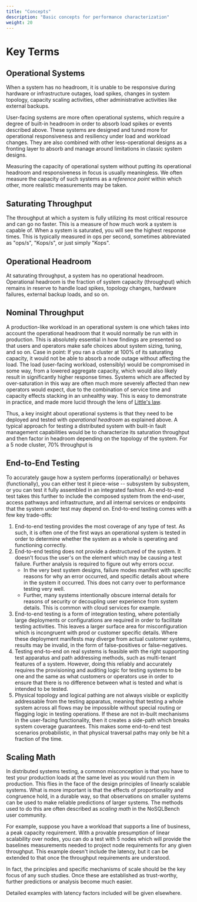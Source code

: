 ```yaml
---
title: "Concepts"
description: "Basic concepts for performance characterization"
weight: 20
---
```


# Key Terms

## Operational Systems

When a system has no headroom, it is unable to be responsive during hardware or infrastructure
outages, load spikes, changes in system topology, capacity scaling activities, other
administrative activities like external backups.

User-facing systems are more often operational systems, which require a degree of built-in
headroom in order to absorb load spikes or events described above. These systems are designed
and tuned more for operational responsiveness and resiliency under load and workload changes.
They are also combined with other less-operational designs as a fronting layer to absorb and
manage around limitations in classic system designs.

Measuring the capacity of operational system without putting its operational headroom and
responsiveness in focus is usually meaningless. We often measure the capacity of such systems as
a _reference point_ within which other, more realistic measurements may be taken.

## Saturating Throughput

The throughput at which a system is fully utilizing its most critical resource and can go no 
faster. This is a measure of how much work a system is capable of. When a system is saturated, 
you will see the highest response times. This is typically measured in ops per second, sometimes 
abbreviated as "ops/s", "Kops/s", or just simply "Kops".

## Operational Headroom

At saturating throughput, a system has no operational headroom. Operational headroom is the 
fraction of system capacity (throughput) which remains in reserve to handle load spikes, 
topology changes, hardware failures, external backup loads, and so on.

## Nominal Throughput

A production-like workload in an operational system is one which takes into account the
operational headroom that it would normally be run with in production. This is absolutely
essential in how findings are presented so that users and operators make safe choices about
system sizing, tuning, and so on. Case in point: If you ran a cluster at 100% of its saturating
capacity, it would not be able to absorb a node outage without affecting the load. The load
(user-facing workload, ostensibly) would be compromised in some way, from a lowered aggregate
capacity, which would also likely result in significantly higher response times. Systems which
are affected by over-saturation in this way are often much more severely affected than new
operators would expect, due to the combination of service time and capacity effects stacking in
an unhealthy way. This is easy to demonstrate in practice, and made more lucid through the lens
of [Little's law](https://en.wikipedia.org/wiki/Little%27s_law).

Thus, a key insight about operational systems is that they need to be deployed and tested
with _operational headroom_ as explained above. A typical approach for testing a distributed
system with built-in fault management capabilities would be to characterize its saturation
throughput and then factor in headroom depending on the topology of the system. For a 5 node
cluster, 70% throughput is


## End-to-End Testing

To accurately gauge how a system performs (operationally) or behaves (functionally), you can 
either test it piece-wise -- subsystem by subsystem, or you can test it fully assembled in an 
integrated fashion. An end-to-end test takes this further to include the composed system from 
the end-user, access pathways and infrastructure, and all internal services or endpoints that 
the system under test may depend on. End-to-end testing comes with a few key trade-offs:

1. End-to-end testing provides the most coverage of any type of test. As such, it is often one 
   of the first ways an operational system is tested in order to determine whether the system as 
   a whole is operating and functioning correctly.
2. End-to-end testing does not provide a destructured of the system. It doesn't focus the 
   user's on the  element which may be causing a test failure. Further analysis is required to 
   figure out why errors occur.
   - In the very best system designs, failure modes manifest with specific reasons 
      for why an error occurred, and specific details about where in the system it occurred. This 
      does not carry over to performance testing very well.
   - Further, many systems intentionally obscure internal details for reasons of security or 
     decoupling user experience from system details. This is common with cloud services for example.
3. End-to-end testing is a form of integration testing, where potentially large deployments or 
   configurations are required in order to facilitate testing activities. This leaves a larger 
   surface area for misconfiguration which is incongruent with prod or customer specific details.
   Where these deployment manifests may diverge from actual customer systems, results may be 
   invalid, in the form of false-positives or false-negatives.
4. Testing end-to-end on real systems is feasible with the right supporting test apparatus and 
   path addressing methods, such as multi-tenant features of a system. However, 
   doing this reliably and accurately requires the provisioning and auditing logic for testing 
   systems to be one and the same as what customers or operators use in order to ensure that 
   there is no difference between what is tested and what is intended to be tested.
5. Physical topology and logical pathing are not always visible or explicitly addressable from 
   the testing apparatus, meaning that testing a whole system across all flows may be impossible 
   without special routing or flagging logic in testing operations. If these are not 
   in-built mechanisms in the user-facing functionality, then it creates a side-path which 
   breaks system coverage guarantees. This makes some end-to-end test scenarios probabilistic, 
   in that physical traversal paths may only be hit a fraction of the time.

## Scaling Math

In distributed systems testing, a common misconception is that you have to test your production 
loads at the same level as you would run them in production. This flies in the face of the 
design principles of linearly scalable systems. What is more important is that the effects of 
proportionality and congruence hold, in a durable way, so that observations on smaller systems 
can be used to make reliable predictions of larger systems. The methods used to do this are 
often described as _scaling math_ in the NoSQLBench user community.

For example, suppose you have a workload that supports a line of business, a peak capacity
requirement. With a provable presumption of linear scalability over nodes, you can do a test with 5
nodes which will provide the baselines measurements needed to project node requirements for any
given throughput. This example doesn't include the latency, but it can be extended to that once the
throughput requirements are understood.

In fact, the principles and specific mechanisms of scale should be the key focus of any such 
studies. Once these are established as trust-worthy, further predictions or analysis become much 
easier.

Detailed examples with latency factors included will be given elsewhere.


